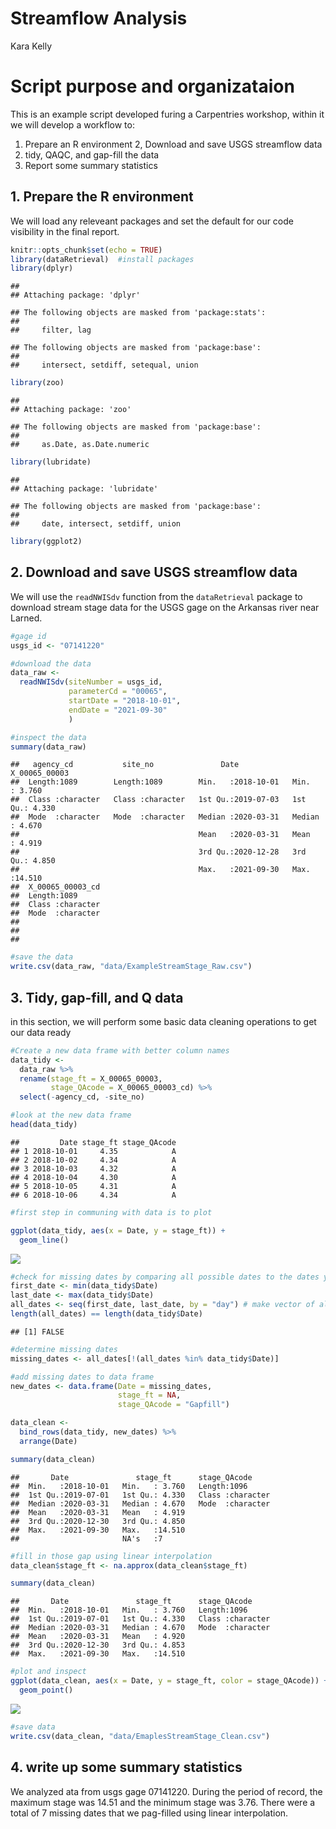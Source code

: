 Streamflow Analysis
================
Kara Kelly

# Script purpose and organizataion

This is an example script developed furing a Carpentries workshop,
within it we will develop a workflow to:

1.  Prepare an R environment 2, Download and save USGS streamflow data
2.  tidy, QAQC, and gap-fill the data
3.  Report some summary statistics

## 1. Prepare the R environment

We will load any releveant packages and set the default for our code
visibility in the final report.

``` r
knitr::opts_chunk$set(echo = TRUE)
library(dataRetrieval)  #install packages
library(dplyr)
```

    ## 
    ## Attaching package: 'dplyr'

    ## The following objects are masked from 'package:stats':
    ## 
    ##     filter, lag

    ## The following objects are masked from 'package:base':
    ## 
    ##     intersect, setdiff, setequal, union

``` r
library(zoo)
```

    ## 
    ## Attaching package: 'zoo'

    ## The following objects are masked from 'package:base':
    ## 
    ##     as.Date, as.Date.numeric

``` r
library(lubridate)
```

    ## 
    ## Attaching package: 'lubridate'

    ## The following objects are masked from 'package:base':
    ## 
    ##     date, intersect, setdiff, union

``` r
library(ggplot2)
```

## 2. Download and save USGS streamflow data

We will use the `readNWISdv` function from the `dataRetrieval` package
to download stream stage data for the USGS gage on the Arkansas river
near Larned.

``` r
#gage id
usgs_id <- "07141220"

#download the data
data_raw <- 
  readNWISdv(siteNumber = usgs_id,
             parameterCd = "00065",
             startDate = "2018-10-01",
             endDate = "2021-09-30"
             )

#inspect the data
summary(data_raw)
```

    ##   agency_cd           site_no               Date            X_00065_00003   
    ##  Length:1089        Length:1089        Min.   :2018-10-01   Min.   : 3.760  
    ##  Class :character   Class :character   1st Qu.:2019-07-03   1st Qu.: 4.330  
    ##  Mode  :character   Mode  :character   Median :2020-03-31   Median : 4.670  
    ##                                        Mean   :2020-03-31   Mean   : 4.919  
    ##                                        3rd Qu.:2020-12-28   3rd Qu.: 4.850  
    ##                                        Max.   :2021-09-30   Max.   :14.510  
    ##  X_00065_00003_cd  
    ##  Length:1089       
    ##  Class :character  
    ##  Mode  :character  
    ##                    
    ##                    
    ## 

``` r
#save the data
write.csv(data_raw, "data/ExampleStreamStage_Raw.csv")
```

## 3. Tidy, gap-fill, and Q data

in this section, we will perform some basic data cleaning operations to
get our data ready

``` r
#Create a new data frame with better column names
data_tidy <-
  data_raw %>%
  rename(stage_ft = X_00065_00003,
         stage_QAcode = X_00065_00003_cd) %>%
  select(-agency_cd, -site_no)

#look at the new data frame
head(data_tidy)
```

    ##         Date stage_ft stage_QAcode
    ## 1 2018-10-01     4.35            A
    ## 2 2018-10-02     4.34            A
    ## 3 2018-10-03     4.32            A
    ## 4 2018-10-04     4.30            A
    ## 5 2018-10-05     4.31            A
    ## 6 2018-10-06     4.34            A

``` r
#first step in communing with data is to plot

ggplot(data_tidy, aes(x = Date, y = stage_ft)) +
  geom_line()
```

![](CarrpentriesDemo_files/figure-gfm/clean_data-1.png)<!-- -->

``` r
#check for missing dates by comparing all possible dates to the dates you have
first_date <- min(data_tidy$Date)
last_date <- max(data_tidy$Date)
all_dates <- seq(first_date, last_date, by = "day") # make vector of all dates
length(all_dates) == length(data_tidy$Date)
```

    ## [1] FALSE

``` r
#determine missing dates
missing_dates <- all_dates[!(all_dates %in% data_tidy$Date)]

#add missing dates to data frame
new_dates <- data.frame(Date = missing_dates,
                        stage_ft = NA,
                        stage_QAcode = "Gapfill")

data_clean <-
  bind_rows(data_tidy, new_dates) %>%
  arrange(Date)

summary(data_clean)
```

    ##       Date               stage_ft      stage_QAcode      
    ##  Min.   :2018-10-01   Min.   : 3.760   Length:1096       
    ##  1st Qu.:2019-07-01   1st Qu.: 4.330   Class :character  
    ##  Median :2020-03-31   Median : 4.670   Mode  :character  
    ##  Mean   :2020-03-31   Mean   : 4.919                     
    ##  3rd Qu.:2020-12-30   3rd Qu.: 4.850                     
    ##  Max.   :2021-09-30   Max.   :14.510                     
    ##                       NA's   :7

``` r
#fill in those gap using linear interpolation
data_clean$stage_ft <- na.approx(data_clean$stage_ft)

summary(data_clean)
```

    ##       Date               stage_ft      stage_QAcode      
    ##  Min.   :2018-10-01   Min.   : 3.760   Length:1096       
    ##  1st Qu.:2019-07-01   1st Qu.: 4.330   Class :character  
    ##  Median :2020-03-31   Median : 4.670   Mode  :character  
    ##  Mean   :2020-03-31   Mean   : 4.920                     
    ##  3rd Qu.:2020-12-30   3rd Qu.: 4.853                     
    ##  Max.   :2021-09-30   Max.   :14.510

``` r
#plot and inspect
ggplot(data_clean, aes(x = Date, y = stage_ft, color = stage_QAcode)) +
  geom_point()
```

![](CarrpentriesDemo_files/figure-gfm/clean_data-2.png)<!-- -->

``` r
#save data
write.csv(data_clean, "data/EmaplesStreamStage_Clean.csv")
```

## 4. write up some summary statistics

We analyzed ata from usgs gage 07141220. During the period of record,
the maximum stage was 14.51 and the minimum stage was 3.76. There were a
total of 7 missing dates that we pag-filled using linear interpolation.
